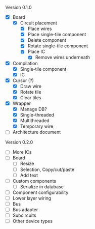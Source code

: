 Version 0.1.0

- [x] Board
    - [x] Circuit placement
        - [x] Place wires
        - [x] Place single-tile component
        - [x] Delete component
        - [x] Rotate single-tile component
        - [x] Place IC
          - [x] Remove wires underneath
- [x] Compilation
  - [x] Single-tile component
  - [x] IC
- [x] Cursor (?)
  - [x] Draw wire
  - [x] Rotate tile
  - [x] Clear tiles
- [x] Wrapper
  - [x] Manage DB?
  - [x] Single-threaded
  - [x] Multithreaded
  - [x] Temporary wire
- [ ] Architecture document

Version 0.2.0

- [ ] More ICs
- [ ] Board
    - [ ] Resize
    - [ ] Selection, Copy/cut/paste
    - [ ] Add text
- [ ] Custom components
    - [ ] Serialize in database
- [ ] Component configurability
- [ ] Lower layer wiring
- [ ] Bus
- [ ] Bus adapter
- [ ] Subcircuits
- [ ] Other device types
